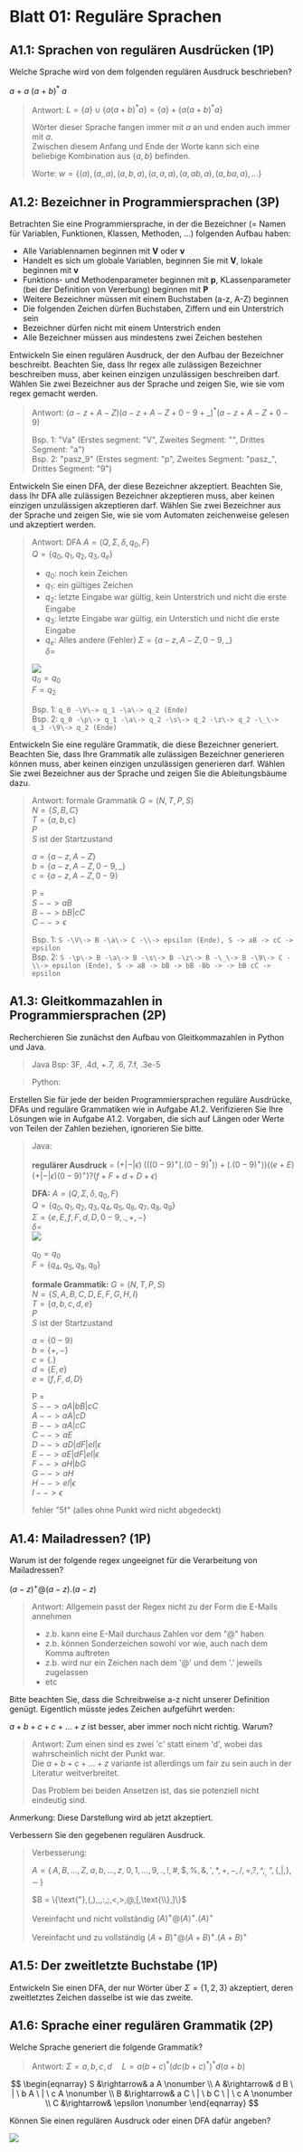 # Blatt 01: Reguläre Sprachen

## A1.1: Sprachen von regulären Ausdrücken (1P)

Welche Sprache wird von dem folgenden regulären Ausdruck beschrieben?

$`a\ +\ a\ (a\ +\ b)^*\ a`$

> Antwort: $`L = \{a\} \cup \{a(a+b)^*a\} = \{a\} + \{a(a+b)^*a\}`$
>
> Wörter dieser Sprache fangen immer mit $`a`$ an und enden auch immer mit $`a`$.  
> Zwischen diesem Anfang und Ende der Worte kann sich eine beliebige Kombination aus $`\{a, b\}`$ befinden.
>
> Worte: $`w = \{(a), (a, ,a), (a,b,a), (a,a,a), (a,ab,a), (a,ba,a), ...\}`$

## A1.2: Bezeichner in Programmiersprachen (3P)

Betrachten Sie eine Programmiersprache, in der die Bezeichner (= Namen
für Variablen, Funktionen, Klassen, Methoden, …) folgenden Aufbau haben:

- Alle Variablennamen beginnen mit **V** oder **v**
- Handelt es sich um globale Variablen, beginnen Sie mit **V**, lokale
  beginnen mit **v**
- Funktions- und Methodenparameter beginnen mit **p**, KLassenparameter
  (bei der Definition von Vererbung) beginnen mit **P**
- Weitere Bezeichner müssen mit einem Buchstaben (a-z, A-Z) beginnen
- Die folgenden Zeichen dürfen Buchstaben, Ziffern und ein Unterstrich
  sein
- Bezeichner dürfen nicht mit einem Unterstrich enden
- Alle Bezeichner müssen aus mindestens zwei Zeichen bestehen

Entwickeln Sie einen regulären Ausdruck, der den Aufbau der Bezeichner
beschreibt. Beachten Sie, dass Ihr regex alle zulässigen Bezeichner
beschreiben muss, aber keinen einzigen unzulässigen beschreiben darf.
Wählen Sie zwei Bezeichner aus der Sprache und zeigen Sie, wie sie vom
regex gemacht werden.

> Antwort:  $`(a-z + A-Z)(a-z + A-Z + 0-9 + \_)^*(a-z + A-Z + 0-9)`$
>
> Bsp. 1: "Va" (Erstes segment: "V", Zweites Segment: "", Drittes Segment: "a")  
> Bsp. 2: "pasz_9" (Erstes segment: "p", Zweites Segment: "pasz_", Drittes Segment: "9")

Entwickeln Sie einen DFA, der diese Bezeichner akzeptiert. Beachten Sie,
dass Ihr DFA alle zulässigen Bezeichner akzeptieren muss, aber keinen
einzigen unzulässigen akzeptieren darf. Wählen Sie zwei Bezeichner aus
der Sprache und zeigen Sie, wie sie vom Automaten zeichenweise gelesen
und akzeptiert werden.

> Antwort: DFA $`A = (Q, \Sigma, \delta, q_0, F)`$  
> $`Q = \{q_0,q_1,q_2,q_3,q_e\}`$
> - $`q_0`$: noch kein Zeichen  
> - $`q_1`$: ein gültiges Zeichen 
> - $`q_2`$: letzte Eingabe war gültig, kein Unterstrich und nicht die erste Eingabe 
> - $`q_3`$: letzte Eingabe war gültig, ein Unterstich und nicht die erste Eingabe 
> - $`q_e`$: Alles andere (Fehler) 
> $`\Sigma = \{a-z, A-Z,0-9,\_\}`$  
> $`\delta = `$
> 
> [![](https://mermaid.ink/img/pako:eNp9kstOwzAQRX_FmqqsnCp2mpcXSAgkNrCBXVUJWfWkiUji4Diiz38nTktRVBWvZub6XD9m9rDSCkHA2sgmJy9vy5qQ6ZS8W2ksuSPPWpaktduyqNfEaS5G8vXhk6woSzHJMtUv2lqjP1FMVBCcY--7UDYXvNmMOH7mlHLkheOSX3EO-7uOxdYl7mTPuycH6e3og7c49BU2FmqFBskCi1WOtdPxpLMRSH0vdSIfiR-uFIz33_Lj__nxa7_gZunawslA-64UCoQ1HVKo0FTSpbAffgZsjhUuQfShwkx2pV3Csj72WCPrhdbVL2l0t85BZLJs-6xrVP-ZT4XsW15dqgbdMx91V1sQcRwOJiD2sAHBkmA2j6IwYgFLEz6POIUtCM6j2ZzFfsJ4mCaBnx4p7IZj_VkY-YmfxAkL05inPKKAqrDavJ6mbRi64w-t78IJ?type=png)](https://mermaid.live/edit#pako:eNp9kstOwzAQRX_FmqqsnCp2mpcXSAgkNrCBXVUJWfWkiUji4Diiz38nTktRVBWvZub6XD9m9rDSCkHA2sgmJy9vy5qQ6ZS8W2ksuSPPWpaktduyqNfEaS5G8vXhk6woSzHJMtUv2lqjP1FMVBCcY--7UDYXvNmMOH7mlHLkheOSX3EO-7uOxdYl7mTPuycH6e3og7c49BU2FmqFBskCi1WOtdPxpLMRSH0vdSIfiR-uFIz33_Lj__nxa7_gZunawslA-64UCoQ1HVKo0FTSpbAffgZsjhUuQfShwkx2pV3Csj72WCPrhdbVL2l0t85BZLJs-6xrVP-ZT4XsW15dqgbdMx91V1sQcRwOJiD2sAHBkmA2j6IwYgFLEz6POIUtCM6j2ZzFfsJ4mCaBnx4p7IZj_VkY-YmfxAkL05inPKKAqrDavJ6mbRi64w-t78IJ)  
> $`q_0 = q_0`$  
> $`F = q_2`$
> 
> Bsp. 1: `q_0 -\V\-> q_1 -\a\-> q_2 (Ende)`  
> Bsp. 2: `q_0 -\p\-> q_1 -\a\-> q_2 -\s\-> q_2 -\z\-> q_2 -\_\-> q_3 -\9\-> q_2 (Ende)`

Entwickeln Sie eine reguläre Grammatik, die diese Bezeichner generiert.
Beachten Sie, dass Ihre Grammatik alle zulässigen Bezeichner generieren
können muss, aber keinen einzigen unzulässigen generieren darf. Wählen
Sie zwei Bezeichner aus der Sprache und zeigen Sie die Ableitungsbäume
dazu.

> Antwort: formale Grammatik $`G = (N, T, P, S)`$  
> $`N = \{S, B, C\}`$  
> $`T = \{a, b, c\}`$  
> $`P`$  
> $`S`$ ist der Startzustand  
> 
> $`a = \{a-z, A-Z\}`$   
> $`b = \{a-z, A-Z, 0-9, \_\}`$  
> $`c = \{a-z, A-Z, 0-9\}`$  
> 
> P =  
> $`S --> aB`$  
> $`B --> bB | cC`$  
> $`C --> \epsilon`$
>
> Bsp. 1: `S -\V\-> B -\a\-> C -\\-> epsilon (Ende), S -> aB -> cC -> epsilon`  
> Bsp. 2: `S -\p\-> B -\a\-> B -\s\-> B -\z\-> B -\_\-> B -\9\-> C -\\-> epsilon (Ende), S -> aB -> bB -> bB -Bb -> -> bB cC -> epsilon`

## A1.3: Gleitkommazahlen in Programmiersprachen (2P)

Recherchieren Sie zunächst den Aufbau von Gleitkommazahlen in Python und
Java.

> Java Bsp: 3F, .4d, +.7, .6, 7.f, .3e-5

> Python:

Erstellen Sie für jede der beiden Programmiersprachen reguläre
Ausdrücke, DFAs und reguläre Grammatiken wie in Aufgabe A1.2.
Verifizieren Sie Ihre Lösungen wie in Aufgabe A1.2. Vorgaben, die sich
auf Längen oder Werte von Teilen der Zahlen beziehen, ignorieren Sie
bitte.

> Java:
> 
> **regulärer Ausdruck** =
> $`(+ | - | \epsilon) \; \Big( ((0-9)^+ (.(0-9)^*)) + (.(0-9)^+) \Big) ((e+E)(+ | - | \epsilon)(0-9)^+)? (f+F+d+D+\epsilon)`$
> 
> **DFA:** $`A = (Q, \Sigma, \delta, q_0, F)`$  
> $`Q = \{q_0, q_1, q_2, q_3, q_4, q_5, q_6, q_7, q_8, q_9\}`$  
> $`\Sigma = \{e, E, f, F, d, D, 0-9, ., +, -\}`$  
> $`\delta = `$  
> [![](https://mermaid.ink/img/pako:eNqdk0tv4yAQgP8Kmqp7WRxhDLbh0Etfl-1le6ssrVDBiVU_sgSrjzT_fSGJu6FKK7U-zXzMN4MRrOF-0AYkzK1aLtCv31WP0OkpunXKOvQDXQ-qRSv33Db9HIW1EBv09w9BddO28qSutf_wytnhwcgTnWX7OHlstFtIunw61Mq9pnUQ3zSq6Kea-J7Gv6exr2n_j8yZVUjC6STJGXoliXj1WRrBWUA0Qj8xSgLNqn7H02N-euCzqTI7VpnFk3aQRpV8wizCLIIGo8tA84jWGF1hpDG6CGtiapTH_1JEdN--nIr5-80cwHdT-QdTdwfvBx2fUH6oAfa3vdEgnR0Nhs7YToUU1tum4BamMxVIH2pTq7F1FVT9xmtL1d8NQzeZdhjnC5C1alc-G5faX4CLRvmn1L1Ra3pt7Pkw9g5kUQi-7QJyDU8gczETBSU8o0VelowwDM8gaZrOCOVciELkLM0Y32B42c4ls5JRmvKc-RUiCMkxGN24wd7snvH2NW_-AXhOJ3E?type=png)](https://mermaid.live/edit#pako:eNqdk0tv4yAQgP8Kmqp7WRxhDLbh0Etfl-1le6ssrVDBiVU_sgSrjzT_fSGJu6FKK7U-zXzMN4MRrOF-0AYkzK1aLtCv31WP0OkpunXKOvQDXQ-qRSv33Db9HIW1EBv09w9BddO28qSutf_wytnhwcgTnWX7OHlstFtIunw61Mq9pnUQ3zSq6Kea-J7Gv6exr2n_j8yZVUjC6STJGXoliXj1WRrBWUA0Qj8xSgLNqn7H02N-euCzqTI7VpnFk3aQRpV8wizCLIIGo8tA84jWGF1hpDG6CGtiapTH_1JEdN--nIr5-80cwHdT-QdTdwfvBx2fUH6oAfa3vdEgnR0Nhs7YToUU1tum4BamMxVIH2pTq7F1FVT9xmtL1d8NQzeZdhjnC5C1alc-G5faX4CLRvmn1L1Ra3pt7Pkw9g5kUQi-7QJyDU8gczETBSU8o0VelowwDM8gaZrOCOVciELkLM0Y32B42c4ls5JRmvKc-RUiCMkxGN24wd7snvH2NW_-AXhOJ3E)
>
> $`q_0 = q_0`$  
> $`F = \{q_4, q_5, q_8, q_9\}`$
> 
> **formale Grammatik:** $`G = (N, T, P, S)`$  
> $`N = \{S, A, B, C, D, E, F, G, H, I\}`$  
> $`T = \{a, b, c, d, e\}`$  
> $`P`$  
> $`S`$ ist der Startzustand
> 
> $`a = \{0-9\}`$  
> $`b = \{+, -\}`$  
> $`c = \{.\}`$  
> $`d = \{E, e\}`$  
> $`e = \{f, F, d, D\}`$  
> 
> P =  
> $`S --> aA | bB | cC`$  
> $`A --> aA | cD`$  
> $`B --> aA | cC`$  
> $`C --> aE`$  
> $`D --> aD | dF | eI | \epsilon`$  
> $`E --> aE | dF | eI | \epsilon`$  
> $`F --> aH | bG`$  
> $`G --> aH`$  
> $`H --> eI | \epsilon`$  
> $`I --> \epsilon`$  
> 
> fehler "5f" (alles ohne Punkt wird nicht abgedeckt)

## A1.4: Mailadressen? (1P)

Warum ist der folgende regex ungeeignet für die Verarbeitung von
Mailadressen?

$`(a-z)^+@(a-z).(a-z)`$

> Antwort: Allgemein passt der Regex nicht zu der Form die E-Mails annehmen
> - z.b. kann eine E-Mail durchaus Zahlen vor dem "@" haben  
> - z.b. können Sonderzeichen sowohl vor wie, auch nach dem Komma auftreten  
> - z.b. wird nur ein Zeichen nach dem '@' und dem '.' jeweils zugelassen   
> - etc

Bitte beachten Sie, dass die Schreibweise a-z nicht unserer Definition
genügt. Eigentlich müsste jedes Zeichen aufgeführt werden:

$`a + b + c + c + \ldots + z`$ ist besser, aber immer noch nicht
richtig. Warum?

> Antwort: Zum einen sind es zwei 'c' statt einem 'd', wobei das wahrscheinlich nicht der Punkt war.  
> Die $`a + b + c + ... + z`$ variante ist allerdings um fair zu sein auch in der Literatur weitverbreitet.
> 
> Das Problem bei beiden Ansetzen ist, das sie potenziell nicht eindeutig sind.

Anmerkung: Diese Darstellung wird ab jetzt akzeptiert.

Verbessern Sie den gegebenen regulären Ausdruck.

> Verbesserung:  
> 
> $` A = \{\,A,B,\dots,Z,\;a,b,\dots,z,\;0,1,\dots,9,\;.,!,\#,\$,\%,\&,' ,*,+,-,/,=,?,\text{^},_,\;\text{``},\{,|,\},\sim\,\} `$ 
> 
> $`B = \{\text{"},(,),,,:,;,<,>,@,[,\text{\\},]\}`$
> 
> Vereinfacht und nicht vollständig
> $`(A)^+@(A)^+.(A)^+`$
> 
> Vereinfacht und zu vollständig
> $`(A + B)^+@(A + B)^+.(A + B)^+`$


## A1.5: Der zweitletzte Buchstabe (1P)

Entwickeln Sie einen DFA, der nur Wörter über
$`\Sigma = \lbrace 1,2,3 \rbrace`$ akzeptiert, deren zweitletztes
Zeichen dasselbe ist wie das zweite.

## A1.6: Sprache einer regulären Grammatik (2P)

Welche Sprache generiert die folgende Grammatik?

> Antwort: $`\Sigma = {a, b, c, d} \;\;\;\;\; L=a(b+c)^*(dc(b+c)^*)^*d(a+b)`$

$$
\begin{eqnarray}
S &\rightarrow& a A                      \nonumber \\
A &\rightarrow& d B \ | \ b A \ | \ c A  \nonumber \\
B &\rightarrow& a C \ | \ b C \ | \ c A  \nonumber \\
C &\rightarrow& \epsilon                 \nonumber
\end{eqnarray}
$$

Können Sie einen regulären Ausdruck oder einen DFA dafür angeben?

[![](https://mermaid.ink/img/pako:eNptkk1TwyAQhv8Ks516SjMpBAwcvOiMF73ozcmMQwtpMiYhEjK2tv3vQvphO8rp3Zd92GVhC0ujNAhYWdmV6OklbxGaTtGrk9ahG_RoZI16t6mrdoXCXtAafb4nqKjqWkyKQvkV9c6aDy0mipCjnn1VypUCd-tLjBwxpQJ4xrDE_2AB_O3H6T4EofRsdod2cuf1_JDlxcFUwcRX1iJCy6tUfMGTK2vx1zqhEPkRVQqEs4OOoNG2kSGE7dgluFI3OgfhpdKFHGqXQ97uPdbJ9s2Y5kRaM6xKEIWsex8NnfIXe6ikn39zdq1ulbb3ZmgdCE4YHU8BsYU1CEx4nGJMM4w5SXlCWQQbEPOMxxlLk9uEYMwyRtk-gu-xcBJTmvnUlFJOKU0Zj0Cryhn7fHj88Q_sfwD3waFV?type=png)](https://mermaid.live/edit#pako:eNptkk1TwyAQhv8Ks516SjMpBAwcvOiMF73ozcmMQwtpMiYhEjK2tv3vQvphO8rp3Zd92GVhC0ujNAhYWdmV6OklbxGaTtGrk9ahG_RoZI16t6mrdoXCXtAafb4nqKjqWkyKQvkV9c6aDy0mipCjnn1VypUCd-tLjBwxpQJ4xrDE_2AB_O3H6T4EofRsdod2cuf1_JDlxcFUwcRX1iJCy6tUfMGTK2vx1zqhEPkRVQqEs4OOoNG2kSGE7dgluFI3OgfhpdKFHGqXQ97uPdbJ9s2Y5kRaM6xKEIWsex8NnfIXe6ikn39zdq1ulbb3ZmgdCE4YHU8BsYU1CEx4nGJMM4w5SXlCWQQbEPOMxxlLk9uEYMwyRtk-gu-xcBJTmvnUlFJOKU0Zj0Cryhn7fHj88Q_sfwD3waFV)
